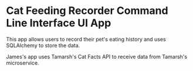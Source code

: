 # Cat Feeding Recorder Command Line Interface UI App 

This app allows users to record their pet's eating history and uses SQLAlchemy to store the data. 

James's app uses Tamarsh's Cat Facts API to receive data from Tamarsh's microservice. 



